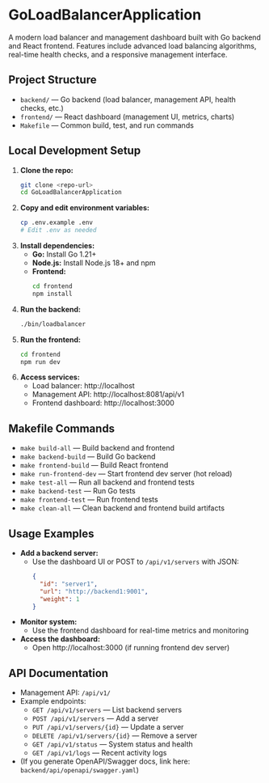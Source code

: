 # GoLoadBalancerApplication

A modern load balancer and management dashboard built with Go backend and React frontend. Features include advanced load balancing algorithms, real-time health checks, and a responsive management interface.

## Project Structure

- `backend/` — Go backend (load balancer, management API, health checks, etc.)
- `frontend/` — React dashboard (management UI, metrics, charts)
- `Makefile` — Common build, test, and run commands

## Local Development Setup

1. **Clone the repo:**
   ```sh
   git clone <repo-url>
   cd GoLoadBalancerApplication
   ```
2. **Copy and edit environment variables:**
   ```sh
   cp .env.example .env
   # Edit .env as needed
   ```
3. **Install dependencies:**
   - **Go:** Install Go 1.21+
   - **Node.js:** Install Node.js 18+ and npm
   - **Frontend:**
     ```sh
     cd frontend
     npm install
     ```
4. **Run the backend:**
   ```sh
   ./bin/loadbalancer
   ```
5. **Run the frontend:**
   ```sh
   cd frontend
   npm run dev
   ```
6. **Access services:**
   - Load balancer: http://localhost
   - Management API: http://localhost:8081/api/v1
   - Frontend dashboard: http://localhost:3000

## Makefile Commands

- `make build-all` — Build backend and frontend
- `make backend-build` — Build Go backend
- `make frontend-build` — Build React frontend
- `make run-frontend-dev` — Start frontend dev server (hot reload)
- `make test-all` — Run all backend and frontend tests
- `make backend-test` — Run Go tests
- `make frontend-test` — Run frontend tests
- `make clean-all` — Clean backend and frontend build artifacts

## Usage Examples

- **Add a backend server:**
  - Use the dashboard UI or POST to `/api/v1/servers` with JSON:
    ```json
    {
      "id": "server1",
      "url": "http://backend1:9001",
      "weight": 1
    }
    ```
- **Monitor system:**
  - Use the frontend dashboard for real-time metrics and monitoring
- **Access the dashboard:**
  - Open http://localhost:3000 (if running frontend dev server)

## API Documentation

- Management API: `/api/v1/`
- Example endpoints:
  - `GET /api/v1/servers` — List backend servers
  - `POST /api/v1/servers` — Add a server
  - `PUT /api/v1/servers/{id}` — Update a server
  - `DELETE /api/v1/servers/{id}` — Remove a server
  - `GET /api/v1/status` — System status and health
  - `GET /api/v1/logs` — Recent activity logs
- (If you generate OpenAPI/Swagger docs, link here: `backend/api/openapi/swagger.yaml`)
